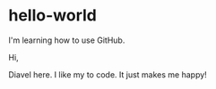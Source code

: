 # hello-world
I'm learning how to use GitHub.

Hi,

Diavel here. I like my to code.
It just makes me happy!
